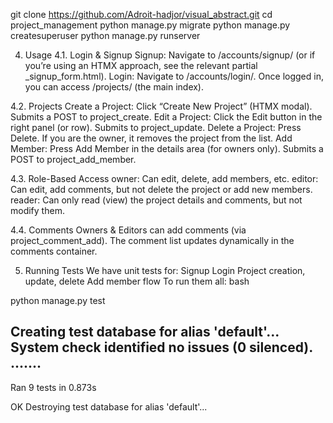 git clone https://github.com/Adroit-hadjor/visual_abstract.git
cd project_management
python manage.py migrate
python manage.py createsuperuser
python manage.py runserver

4. Usage
4.1. Login & Signup
Signup: Navigate to <your-domain>/accounts/signup/ (or if you’re using an HTMX approach, see the relevant partial _signup_form.html).
Login: Navigate to <your-domain>/accounts/login/.
Once logged in, you can access /projects/ (the main index).

4.2. Projects
Create a Project: Click “Create New Project” (HTMX modal). Submits a POST to project_create.
Edit a Project: Click the Edit button in the right panel (or row). Submits to project_update.
Delete a Project: Press Delete. If you are the owner, it removes the project from the list.
Add Member: Press Add Member in the details area (for owners only). Submits a POST to project_add_member.

4.3. Role-Based Access
owner: Can edit, delete, add members, etc.
editor: Can edit, add comments, but not delete the project or add new members.
reader: Can only read (view) the project details and comments, but not modify them.

4.4. Comments
Owners & Editors can add comments (via project_comment_add).
The comment list updates dynamically in the comments container.

5. Running Tests
We have unit tests for:
Signup
Login
Project creation, update, delete
Add member flow
To run them all:
bash


python manage.py test


Creating test database for alias 'default'...
System check identified no issues (0 silenced).
.......
----------------------------------------------------------------------
Ran 9 tests in 0.873s

OK
Destroying test database for alias 'default'...
